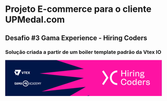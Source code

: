 # Projeto E-commerce para o cliente UPMedal.com

## Desafio #3 Gama Experience - Hiring Coders

### Solução criada a partir de um boiler template padrão da Vtex IO

![alt tag](https://raw.githubusercontent.com/rtof83/landing_page/main/assets/fonts/fonts/bg-2-hc.jpg)
